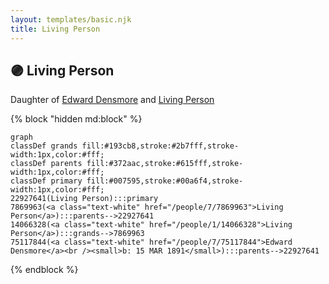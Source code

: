 ```yaml
---
layout: templates/basic.njk
title: Living Person
---
```

## 🟣 Living Person

Daughter of [Edward Densmore](/people/7/75117844) and [Living Person](/people/7/7869963)

{% block "hidden md:block" %}
```mermaid
graph
classDef grands fill:#193cb8,stroke:#2b7fff,stroke-width:1px,color:#fff;
classDef parents fill:#372aac,stroke:#615fff,stroke-width:1px,color:#fff;
classDef primary fill:#007595,stroke:#00a6f4,stroke-width:1px,color:#fff;
22927641(Living Person):::primary
7869963(<a class="text-white" href="/people/7/7869963">Living Person</a>):::parents-->22927641
14066328(<a class="text-white" href="/people/1/14066328">Living Person</a>):::grands-->7869963
75117844(<a class="text-white" href="/people/7/75117844">Edward Densmore</a><br /><small>b: 15 MAR 1891</small>):::parents-->22927641
```
{% endblock %}
